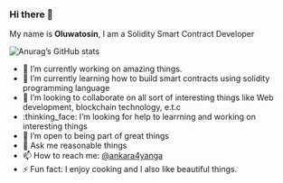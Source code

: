 ### Hi there 👋

My name is **Oluwatosin**, I am a Solidity Smart Contract Developer

![Anurag’s GitHub stats](https://github-readme-stats.vercel.app/api?username=sayrarh&show_icons=true&theme=radical)

- :telescope: I’m currently working on amazing things.
- :seedling:  I’m currently learning how to build smart contracts using solidity programming language
- :dancers:   I’m looking to collaborate on all sort of interesting things like Web development, blockchain technology, e.t.c
- :thinking_face: I’m looking for help to learrning and working on interesting things
- 🤔 I’m open to being part of great things
- :speech_balloon: Ask me reasonable things
- :mailbox: How to reach me: [@ankara4yanga](https://twitter.com/ankara4yanga)
- :zap: Fun fact:  I enjoy cooking and I also like beautiful things.

